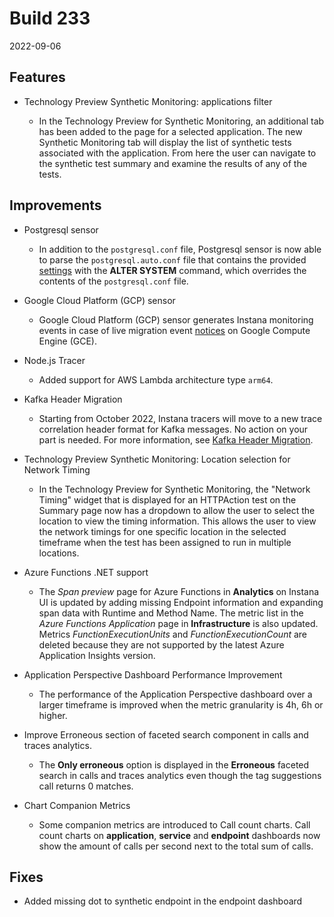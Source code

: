 # Build 233

2022-09-06

## Features

* Technology Preview Synthetic Monitoring: applications filter

  * In the Technology Preview for Synthetic Monitoring, an additional tab has been added to the page for a selected application. The new Synthetic Monitoring tab will display the list of synthetic tests associated with the application.  From here the user can navigate to the synthetic test summary and examine the results of any of the tests.

## Improvements

* Postgresql sensor

  * In addition to the `postgresql.conf` file, Postgresql sensor is now able to parse the `postgresql.auto.conf` file that contains the provided [settings](https://www.postgresql.org/docs/current/config-setting.html) with the **ALTER SYSTEM** command, which overrides the contents of the `postgresql.conf` file.
  
* Google Cloud Platform (GCP) sensor

  * Google Cloud Platform (GCP) sensor generates Instana monitoring events in case of live migration event [notices](https://cloud.google.com/compute/docs/metadata/getting-live-migration-notice#maintenanceevents) on Google Compute Engine (GCE).
  
* Node.js Tracer

  * Added support for AWS Lambda architecture type `arm64`.

* Kafka Header Migration

  * Starting from October 2022, Instana tracers will move to a new trace correlation header format for Kafka messages. No action on your part is needed. For more information, see [Kafka Header Migration](../../tracing/kafka-header-migration.md).

* Technology Preview Synthetic Monitoring: Location selection for Network Timing

  * In the Technology Preview for Synthetic Monitoring, the "Network Timing" widget that is displayed for an HTTPAction test on the Summary page now has a dropdown to allow the user to select the location to view the timing information.  This allows the user to view the network timings for one specific location in the selected timeframe when the test has been assigned to run in multiple locations.

* Azure Functions .NET support

  * The _Span preview_ page for Azure Functions in **Analytics** on Instana UI is updated by adding missing Endpoint information and expanding span data with Runtime and Method Name.
The metric list in the _Azure Functions Application_ page in **Infrastructure** is also updated. Metrics _FunctionExecutionUnits_ and _FunctionExecutionCount_ are deleted because they are not supported by the latest Azure Application Insights version.

* Application Perspective Dashboard Performance Improvement

  * The performance of the Application Perspective dashboard over a larger timeframe is improved when the metric granularity is 4h, 6h or higher.

* Improve Erroneous section of faceted search component in calls and traces analytics.

  * The **Only erroneous** option is displayed in the **Erroneous** faceted search in calls and traces analytics even though the tag suggestions call returns 0 matches.

* Chart Companion Metrics

  * Some companion metrics are introduced to Call count charts.
  Call count charts on **application**, **service** and **endpoint** dashboards now show the amount of calls per second next to the total sum of calls.  

## Fixes

* Added missing dot to synthetic endpoint in the endpoint dashboard
